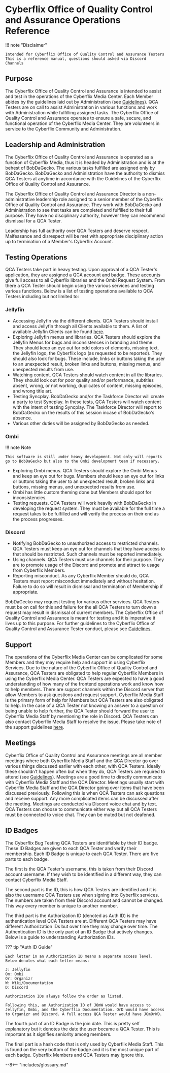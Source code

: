 # Cyberflix Office of Quality Control and Assurance Operations Reference
!!! note "Disclaimer"

    Intended for Cyberflix Office of Quality Control and Assurance Testers
    This is a reference manual, questions should asked via Discord Channels

## Purpose
The Cyberflix Office of Quality Control and Assurance is intended to assist and test in the operations of the Cyberflix Media Center. Each Member abides by the guidelines laid out by Administration (see [Guidelines](https://docs.cyberflix.io/cbttf/guidelines)). QCA Testers are on call to assist Administration in various functions and work with Administration while fulfilling assigned tasks. The Cyberflix Office of Quality Control and Assurance operates to ensure a safe, secure, and functional operation of the Cyberflix Media Center. They are volunteers in service to the Cyberflix Community and Administration.

## Leadership and Administration
The Cyberflix Office of Quality Control and Assurance is operated as a function of Cyberflix Media, thus it is headed by Administration and is at the behest of BobDaGecko. The various tasks fulfilled are assigned only by BobDaGecko. BobDaGecko and Administration have the authority to dismiss QCA Testers at anytime in accordance with the Guidelines of the Cyberflix Office of Quality Control and Assurance.

The Cyberflix Office of Quality Control and Assurance Director is a non-administrative leadership role assigned to a senior member of the Cyberflix Office of Quality Control and Assurance. They work with BobDaGecko and Administration to see that tasks are completed and fulfilled to their full purpose. They have no disciplinary authority, however they can recommend dismissal for a QCA Tester.

Leadership has full authority over QCA Testers and deserve respect. Malfeasance and disrespect will be met with appropriate disciplinary action up to termination of a Member's Cyberflix Account.

## Testing Operations
QCA Testers take part in heavy testing. Upon approval of a QCA Tester's application, they are assigned a QCA account and badge. These accounts give full access to all Cyberflix libraries and the Ombi Request System. From there a QCA Tester should begin using the various services and testing various functions. Below is a list of testing operations available to QCA Testers including but not limited to:

### Jellyfin
 - Accessing Jellyfin via the different clients. QCA Testers should install and access Jellyfin through all Clients available to them. A list of available Jellyfin Clients can be found [here](https://jellyfin.org/clients/).
 - Exploring Jellyfin menus and libraries. QCA Testers should explore the Jellyfin Menus for bugs and inconsistences in branding and theme. They should keep an eye out for odd colors of elements, missing text, the Jellyfin logo, the Cyberflix logo (as requested to be reported). They should also look for bugs. These include, links or buttons taking the user to an unexpected result, broken links and buttons, missing menus, and unexpected results from use.
 - Watching content. QCA Testers should watch content in all the libraries. They should look out for poor quality and/or performance, subtitles absent, wrong, or not working, duplicates of content, missing episodes, and wrong title art.
 - Testing Syncplay. BobDaGecko and/or the Taskforce Director will create a party to test Syncplay. In these tests, QCA Testers will watch content with the intent of testing Syncplay. The Taskforce Director will report to BobDaGecko on the results of this session incase of BobDaGecko's absence.
 - Various other duties will be assigned by BobDaGecko as needed.

### Ombi

!!! note Note

    This software is still under heavy development. Not only will reports go to BobDaGecko but also to the Ombi development team if necessary. 

 - Exploring Ombi menus. QCA Testers should explore the Ombi Menus and keep an eye out for bugs. Members should keep an eye out for links or buttons taking the user to an unexpected result, broken links and buttons, missing menus, and unexpected results from use.
 - Ombi has little custom theming done but Members should spot for inconsistencies.
 - Testing requests. QCA Testers will work heavily with BobDaGecko in developing the request system. They must be available for the full time a request takes to be fulfilled and will verify the process on their end as the process progresses.

### Discord

 - Notifying BobDaGecko to unauthorized access to restricted channels. QCA Testers must keep an eye out for channels that they have access to that should be restricted. Such channels must be reported immediately.
 - Using channels. QCA Testers must use channels for their purpose. They are to promote usage of the Discord and promote and attract to usage from Cyberflix Members.
 - Reporting misconduct. As any Cyberflix Member should do, QCA Testers must report misconduct immediately and without hesitation. Failure to do so will result in dismissal and termination of Membership if appropriate.

BobDaGecko may request testing for various other services. QCA Testers must be on call for this and failure for the all QCA Testers to turn down a request may result in dismissal of current members. The Cyberflix Office of Quality Control and Assurance is meant for testing and it is imperative it lives up to this purpose. For further guidelines to the Cyberflix Office of Quality Control and Assurance Tester conduct, please see [Guidelines](https://docs.cyberflix.io/cbttf/guidelines).

## Support
The operations of the Cyberflix Media Center can be complicated for some Members and they may require help and support in using Cyberflix Services. Due to the nature of the Cyberflix Office of Quality Control and Assurance, QCA Testers are obligated to help regular Cyberflix Members in using the Cyberflix Media Center. QCA Testers are expected to have a good understanding of how many of the frontend operations work and know how to help members. There are support channels within the Discord server that allow Members to ask questions and request support. Cyberflix Media Staff is the primary form of help for Members but QCA Testers are also obligated to help. In the case of a QCA Tester not knowing an answer to a question or being unable to help further, the QCA Tester should forward the user to Cyberflix Media Staff by mentioning the role in Discord. QCA Testers can also contact Cyberflix Media Staff to resolve the issue. Please take note of the support guidelines [here](https://docs.cyberflix.io/cbttf/guidelines/).

## Meetings
Cyberflix Office of Quality Control and Assurance meetings are all member meetings where both Cyberflix Media Staff and the QCA Director go over various things discussed earlier with each other, with QCA Testers. Ideally these shouldn’t happen often but when they do, QCA Testers are required to attend (see [Guidelines](https://docs.cyberflix.io/cbttf/guidelines/#meetings)). Meetings are a good time to directly communicate with Cyberflix Media Staff and the QCA Director. Meetings usually start with Cyberflix Media Staff and the QCA Director going over items that have been discussed previously. Following this is when QCA Testers can ask questions and receive support. Any more complicated items can be discussed after the meeting. Meetings are conducted via Discord voice chat and by text. QCA Testers can choose to communicate either way but all QCA Testers must be connected to voice chat. They can be muted but not deafened.

## ID Badges
The Cyberflix Bug Testing QCA Testers are identifiable by their ID badge. These ID Badges are given to each QCA Tester and verify their membership. Each ID Badge is unique to each QCA Tester. There are five parts to each badge. 

The first is the QCA Tester's username, this is taken from their Discord account username. If they wish to be identified in a different way, they can contact Cyberflix Media Staff.

The second part is the ID, this is how QCA Testers are identified and it is also the username QCA Testers use when signing into Cyberflix services. The numbers are taken from their Discord account and cannot be changed. This way every member is unique to another member.

The third part is the Authorization ID (denoted as Auth ID) is the authentication level QCA Testers are at. Different QCA Testers may have different Authorization IDs but over time they may change over time. The Authentication ID is the only part of an ID Badge that actively changes. Below is a guide to understanding Authorization IDs.

??? tip "Auth ID Guide"

    Each letter in an Authorization ID means a separate access level. Below denotes what each letter means: 

    J: Jellyfin  
    Om: Ombi  
    Or: Organizr  
    W: Wiki/Documentation  
    D: Discord  

    Authorization IDs always follow the order as listed.

    Following this, an Authorization ID of JOmW would have access to Jellyfin, Ombi, and the Cyberflix Documentation. OrD would have access to Organizr and Discord. A full access QCA Tester would have JOmOrWD.

The fourth part of an ID Badge is the join date. This is pretty self explanatory but it denotes the date the user became a QCA Tester. This is important as it signifies seniority among members.

The final part is a hash code that is only used by Cyberflix Media Staff. This is found on the very bottom of the badge and it is the most unique part of each badge. Cyberflix Members and QCA Testers may ignore this.

--8<-- "includes/glossary.md"